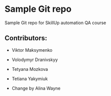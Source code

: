# Sample Git repo

Sample Git repo for SkillUp automation QA course

## Contributors: 

- Viktor Maksymenko

- Volodymyr Dranivskyy

- Tetyana Mozkova


- Tetiana Yakymiuk

- Change by Alina Wayne
